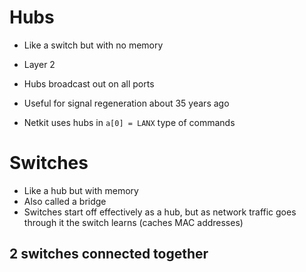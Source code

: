 # Hubs
- Like a switch but with no memory 
- Layer 2

- Hubs broadcast out on all ports
- Useful for signal regeneration about 35 years ago
- Netkit uses hubs in `a[0] = LANX` type of commands

# Switches
- Like a hub but with memory
- Also called a bridge
- Switches start off effectively as a hub, but as network traffic goes through it the switch learns (caches MAC addresses)


## 2 switches connected together


